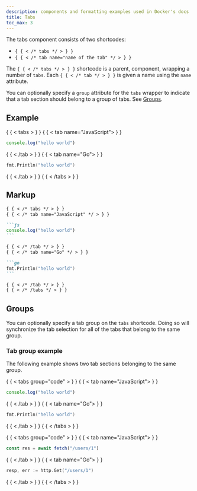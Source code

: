 ```yaml
---
description: components and formatting examples used in Docker's docs
title: Tabs
toc_max: 3
---
```


The tabs component consists of two shortcodes:

- `{ { < /* tabs */ > } }`
- `{ { < /* tab name="name of the tab" */ > } }`

The `{ { < /* tabs */ > } }` shortcode is a parent, component, wrapping a number of `tabs`.
Each `{ { < /* tab */ > } }` is given a name using the `name` attribute.

You can optionally specify a `group` attribute for the `tabs` wrapper to indicate
that a tab section should belong to a group of tabs. See [Groups](#groups).

## Example

{ { < tabs > } }
{ { < tab name="JavaScript"> } }

```js
console.log("hello world")
```

{ { < /tab > } }
{ { < tab name="Go"> } }

```go
fmt.Println("hello world")
```

{ { < /tab > } }
{ { < /tabs > } }

## Markup

````markdown
{ { < /* tabs */ > } }
{ { < /* tab name="JavaScript" */ > } }

```js
console.log("hello world")
```

{ { < /* /tab */ > } }
{ { < /* tab name="Go" */ > } }

```go
fmt.Println("hello world")
```

{ { < /* /tab */ > } }
{ { < /* /tabs */ > } }
````

## Groups

You can optionally specify a tab group on the `tabs` shortcode.
Doing so will synchronize the tab selection for all of the tabs that belong to the same group.

### Tab group example

The following example shows two tab sections belonging to the same group.

{ { < tabs group="code" > } }
{ { < tab name="JavaScript"> } }

```js
console.log("hello world")
```

{ { < /tab > } }
{ { < tab name="Go"> } }

```go
fmt.Println("hello world")
```

{ { < /tab > } }
{ { < /tabs > } }

{ { < tabs group="code" > } }
{ { < tab name="JavaScript"> } }

```js
const res = await fetch("/users/1")
```

{ { < /tab > } }
{ { < tab name="Go"> } }

```go
resp, err := http.Get("/users/1")
```

{ { < /tab > } }
{ { < /tabs > } }

